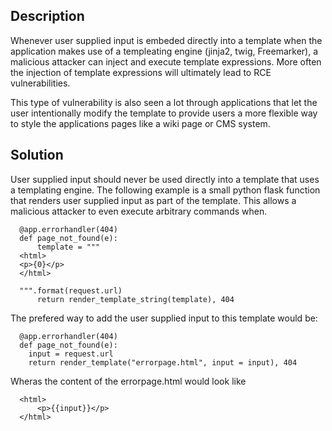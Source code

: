 ## Description

Whenever user supplied input is embeded directly into a template when the application
makes use of a templeating engine (jinja2, twig, Freemarker), a malicious attacker can inject 
and execute template expressions. More often the injection of template expressions will ultimately 
lead to RCE vulnerabilities.

This type of vulnerability is also seen a lot through applications that let the user intentionally
modify the template to provide users a more flexible way to style the applications pages like
a wiki page or CMS system.

## Solution

User supplied input should never be used directly into a template that uses a templating engine.
The following example is a small python flask function that renders user supplied input 
as part of the template. This allows a malicious attacker to even execute arbitrary commands when.

```
  @app.errorhandler(404)
  def page_not_found(e):
      template = """
  <html>
  <p>{0}</p>
  </html>

  """.format(request.url)
      return render_template_string(template), 404
```

The prefered way to add the user supplied input to this template would be:
```
  @app.errorhandler(404)
  def page_not_found(e):
    input = request.url
    return render_template("errorpage.html", input = input), 404
```    

Wheras the content of the errorpage.html would look like

```
  <html>
      <p>{{input}}</p>
  </html>
```
